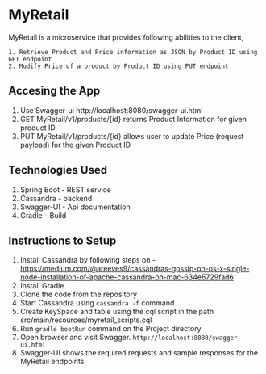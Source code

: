 # MyRetail

MyRetail is a microservice that provides following abilities to the client,

    1. Retrieve Product and Price information as JSON by Product ID using GET endpoint
    2. Modify Price of a product by Product ID using PUT endpoint

## Accesing the App

1. Use Swagger-ui http://localhost:8080/swagger-ui.html
2. GET MyRetail/v1/products/{id} returns Product Information for given product ID
3. PUT MyRetail/v1/products/{id} allows user to update Price (request payload) for the given Product ID 

## Technologies Used

1. Spring Boot - REST service
2. Cassandra - backend
3. Swagger-UI - Api documentation
4. Gradle - Build

## Instructions to Setup

1. Install Cassandra by following steps on - https://medium.com/@areeves9/cassandras-gossip-on-os-x-single-node-installation-of-apache-cassandra-on-mac-634e6729fad6
2. Install Gradle 
3. Clone the code from the repository
4. Start Cassandra using `cassandra -f` command
5. Create KeySpace and table using the cql script in the path src/main/resources/myretail_scripts.cql
6. Run `gradle bootRun` command on the Project directory
7. Open browser and visit Swagger.
`http://localhost:8080/swagger-ui.html`
8. Swagger-UI shows the required requests and sample responses for the MyRetail endpoints.
